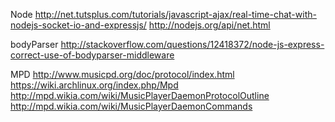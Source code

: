 Node
http://net.tutsplus.com/tutorials/javascript-ajax/real-time-chat-with-nodejs-socket-io-and-expressjs/
http://nodejs.org/api/net.html

bodyParser
http://stackoverflow.com/questions/12418372/node-js-express-correct-use-of-bodyparser-middleware

MPD
http://www.musicpd.org/doc/protocol/index.html
https://wiki.archlinux.org/index.php/Mpd
http://mpd.wikia.com/wiki/MusicPlayerDaemonProtocolOutline
http://mpd.wikia.com/wiki/MusicPlayerDaemonCommands